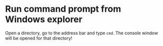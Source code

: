 # Run command prompt from Windows explorer

Open a directory, go to the address bar and type `cmd`. The console window
 will be opened for that directory!
